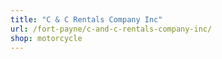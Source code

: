 ```yaml
---
title: "C & C Rentals Company Inc"
url: /fort-payne/c-and-c-rentals-company-inc/
shop: motorcycle
---
```


